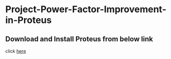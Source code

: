# Project-Power-Factor-Improvement-in-Proteus
## Download and Install Proteus from below link
click [here](https://www.labcenter.com/downloads)
